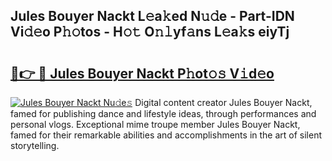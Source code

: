 ## Jules Bouyer Nackt L𝚎a𝚔ed N𝚞𝚍e - Part-IDN Vi𝚍𝚎o P𝚑𝚘tos - H𝚘𝚝 O𝚗𝚕yf𝚊ns L𝚎a𝚔s eiyTj

# <h2><a href="http://kf9dc41.oniu.top/?m=Jules+Bouyer+Nackt">🔗👉 🔴 Jules Bouyer Nackt P𝚑ot𝚘𝚜 V𝚒d𝚎o</a></h2>

[![Jules Bouyer Nackt Nu𝚍e𝚜](https://i.imgur.com/0qMVB7G.gif)](http://kf9dc41.oniu.top/?m=Jules+Bouyer+Nackt)
Digital content creator Jules Bouyer Nackt, famed for publishing dance and lifestyle ideas, through performances and personal vlogs. Exceptional mime troupe member Jules Bouyer Nackt, famed for their remarkable abilities and accomplishments in the art of silent storytelling.  
